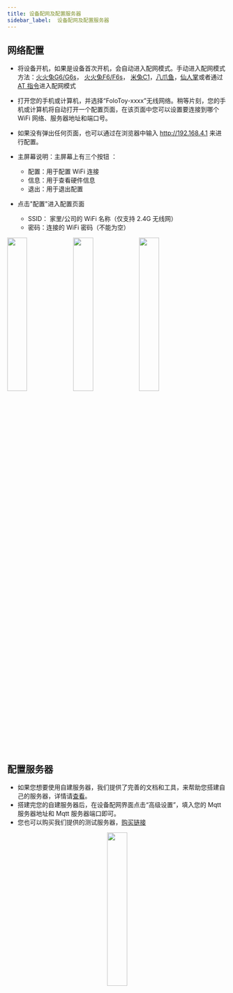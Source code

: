 ```yaml
---
title: 设备配网及配置服务器
sidebar_label:  设备配网及配置服务器
---
```


##  网络配置

- 将设备开机，如果是设备首次开机，会自动进入配网模式。手动进入配网模式方法：[火火兔G6/G6s](../toy-pcb-replacement/alilo-g6.md#如何进入配网模式)， [火火兔F6/F6s](../toy-pcb-replacement/alilo-f6.md#如何进入配网模式)， [米兔C1](../toy-pcb-replacement/mitu-c1.md#如何进入配网模式)，[八爪鱼](../dev-suit/quickstart.md#如何进入配网模式)，[仙人掌](./cactus-manual.md#如何进入配网模式)或者通过[AT 指令](../at-command.mdx#重置-wifi-并进入配网模式)进入配网模式

- 打开您的手机或计算机，并选择“FoloToy-xxxx”无线网络。稍等片刻，您的手机或计算机将自动打开一个配置页面，在该页面中您可以设置要连接到哪个 WiFi 网络、服务器地址和端口号。

- 如果没有弹出任何页面，也可以通过在浏览器中输入 http://192.168.4.1 来进行配置。

- 主屏幕说明：主屏幕上有三个按钮 ：

  - 配置：用于配置 WiFi 连接
  - 信息：用于查看硬件信息
  - 退出：用于退出配置

- 点击"配置"进入配置页面

  - SSID： 家里/公司的 WiFi 名称（仅支持 2.4G 无线网）
  - 密码：连接的 WiFi 密码（不能为空）

<img width="30%" src="https://github.com/FoloToy/folotoy-doc/assets/41461127/a5716e99-c5c9-4ff1-8da8-acbfb6ed664e" /><img width="30%" src="https://github.com/FoloToy/folotoy-doc/assets/41461127/2a778703-a976-45dd-beae-30de076bd25a" /><img width="30%" src="https://github.com/FoloToy/folotoy-doc/assets/41461127/3a0def94-a139-4d8a-aa82-4c2f60721faa" />

##  配置服务器

- 如果您想要使用自建服务器，我们提供了完善的文档和工具，来帮助您搭建自己的服务器，详情请[查看](https://docs.folotoy.com/)。
- 搭建完您的自建服务器后，在设备配网界面点击“高级设置”，填入您的 Mqtt 服务器地址和 Mqtt 服务器端口即可。
- 您也可以购买我们提供的测试服务器，[购买链接](https://item.taobao.com/item.htm?ft=t&id=753948021813&spm=a21dvs.23580594.0.0.52de3d0dWo8kQY&skuId=5273699128887)

<center>
  <img
    width="30%"
    src="https://github.com/FoloToy/folotoy-doc/assets/41461127/56dba04d-b13e-4119-bb7e-703ac2e30253"
  />
</center>